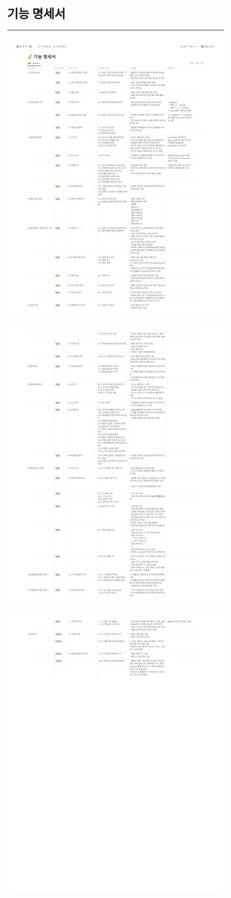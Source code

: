 # 기능 명세서

---

![](../exec/readme_imgs/6%ED%8C%80_%EA%B8%B0%EB%8A%A5%EB%AA%85%EC%84%B8%EC%84%9C/6%ED%8C%80_%EA%B8%B0%EB%8A%A5%EB%AA%85%EC%84%B8%EC%84%9C_page-0001.jpg)

![](../exec/readme_imgs/6%ED%8C%80_%EA%B8%B0%EB%8A%A5%EB%AA%85%EC%84%B8%EC%84%9C/6%ED%8C%80_%EA%B8%B0%EB%8A%A5%EB%AA%85%EC%84%B8%EC%84%9C_page-0002.jpg)

![](../exec/readme_imgs/6%ED%8C%80_%EA%B8%B0%EB%8A%A5%EB%AA%85%EC%84%B8%EC%84%9C/6%ED%8C%80_%EA%B8%B0%EB%8A%A5%EB%AA%85%EC%84%B8%EC%84%9C_page-0003.jpg)